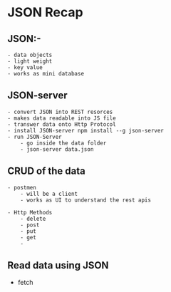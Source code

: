 # JSON Recap

## JSON:-

    - data objects
    - light weight 
    - key value 
    - works as mini database

## JSON-server

    - convert JSON into REST resorces
    - makes data readable into JS file
    - transwer data onto Http Protocol
    - install JSON-server npm install --g json-server
    - run JSON-Server 
        - go inside the data folder
        - json-server data.json
    
## CRUD of the data
    - postmen
        - will be a client
        - works as UI to understand the rest apis

    - Http Methods
        - delete
        - post
        - put
        - get
        - 
## Read data using JSON

 - fetch
 